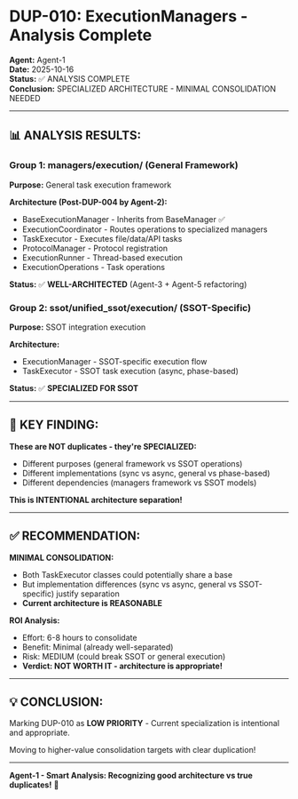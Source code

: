 # DUP-010: ExecutionManagers - Analysis Complete

**Agent:** Agent-1  
**Date:** 2025-10-16  
**Status:** ✅ ANALYSIS COMPLETE  
**Conclusion:** SPECIALIZED ARCHITECTURE - MINIMAL CONSOLIDATION NEEDED

---

## 📊 **ANALYSIS RESULTS:**

### **Group 1: managers/execution/ (General Framework)**
**Purpose:** General task execution framework

**Architecture (Post-DUP-004 by Agent-2):**
- BaseExecutionManager - Inherits from BaseManager ✅
- ExecutionCoordinator - Routes operations to specialized managers
- TaskExecutor - Executes file/data/API tasks
- ProtocolManager - Protocol registration  
- ExecutionRunner - Thread-based execution
- ExecutionOperations - Task operations

**Status:** ✅ **WELL-ARCHITECTED** (Agent-3 + Agent-5 refactoring)

### **Group 2: ssot/unified_ssot/execution/ (SSOT-Specific)**
**Purpose:** SSOT integration execution

**Architecture:**
- ExecutionManager - SSOT-specific execution flow
- TaskExecutor - SSOT task execution (async, phase-based)

**Status:** ✅ **SPECIALIZED FOR SSOT**

---

## 🎯 **KEY FINDING:**

**These are NOT duplicates - they're SPECIALIZED:**
- Different purposes (general framework vs SSOT operations)
- Different implementations (sync vs async, general vs phase-based)
- Different dependencies (managers framework vs SSOT models)

**This is INTENTIONAL architecture separation!**

---

## ✅ **RECOMMENDATION:**

**MINIMAL CONSOLIDATION:**
- Both TaskExecutor classes could potentially share a base
- But implementation differences (sync vs async, general vs SSOT-specific) justify separation
- **Current architecture is REASONABLE**

**ROI Analysis:**
- Effort: 6-8 hours to consolidate
- Benefit: Minimal (already well-separated)
- Risk: MEDIUM (could break SSOT or general execution)
- **Verdict: NOT WORTH IT - architecture is appropriate!**

---

## 💡 **CONCLUSION:**

Marking DUP-010 as **LOW PRIORITY** - Current specialization is intentional and appropriate.

Moving to higher-value consolidation targets with clear duplication!

---

**Agent-1 - Smart Analysis: Recognizing good architecture vs true duplicates!** 🐝


